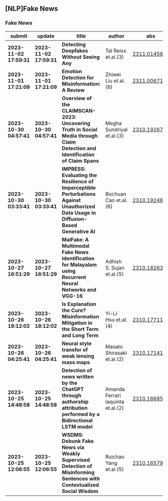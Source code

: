 ## [NLP]Fake News 

### Fake News

| submit | update | title | author | abs | PDF | code | cates | journal |
|---|---|---|---|---|---|---|---|---|
|**2023-11-02 17:59:31**|**2023-11-02 17:59:31**|**Detecting Deepfakes Without Seeing Any**|Tal Reiss et.al.(3)|[2311.01458v1](http://arxiv.org/abs/2311.01458v1)|[gotoRead](http://arxiv.org/pdf/2311.01458v1)|**[link](https://github.com/talreiss/factor)**|cs.CV, cs.LG|null|
|**2023-11-01 17:21:09**|**2023-11-01 17:21:09**|**Emotion Detection for Misinformation: A Review**|Zhiwei Liu et.al.(6)|[2311.00671v1](http://arxiv.org/abs/2311.00671v1)|[gotoRead](http://arxiv.org/pdf/2311.00671v1)|null|cs.CL|null|
|**2023-10-30 04:57:41**|**2023-10-30 04:57:41**|**Overview of the CLAIMSCAN-2023: Uncovering Truth in Social Media through   Claim Detection and Identification of Claim Spans**|Megha Sundriyal et.al.(3)|[2310.19267v1](http://arxiv.org/abs/2310.19267v1)|[gotoRead](http://arxiv.org/pdf/2310.19267v1)|null|cs.CL|null|
|**2023-10-30 03:33:41**|**2023-10-30 03:33:41**|**IMPRESS: Evaluating the Resilience of Imperceptible Perturbations   Against Unauthorized Data Usage in Diffusion-Based Generative AI**|Bochuan Cao et.al.(6)|[2310.19248v1](http://arxiv.org/abs/2310.19248v1)|[gotoRead](http://arxiv.org/pdf/2310.19248v1)|**[link](https://github.com/aaaaaasuka/impress)**|cs.CV, cs.AI, cs.CR|null|
|**2023-10-27 16:51:29**|**2023-10-27 16:51:29**|**MalFake: A Multimodal Fake News Identification for Malayalam using   Recurrent Neural Networks and VGG-16**|Adhish S. Sujan et.al.(5)|[2310.18263v1](http://arxiv.org/abs/2310.18263v1)|[gotoRead](http://arxiv.org/pdf/2310.18263v1)|null|cs.CL, cs.CY|null|
|**2023-10-26 18:12:02**|**2023-10-26 18:12:02**|**Is Explanation the Cure? Misinformation Mitigation in the Short Term and   Long Term**|Yi-Li Hsu et.al.(4)|[2310.17711v1](http://arxiv.org/abs/2310.17711v1)|[gotoRead](http://arxiv.org/pdf/2310.17711v1)|null|cs.CL|null|
|**2023-10-26 04:25:41**|**2023-10-26 04:25:41**|**Neural style transfer of weak lensing mass maps**|Masato Shirasaki et.al.(2)|[2310.17141v1](http://arxiv.org/abs/2310.17141v1)|[gotoRead](http://arxiv.org/pdf/2310.17141v1)|null|astro-ph.CO, astro-ph.IM|null|
|**2023-10-25 14:48:58**|**2023-10-25 14:48:58**|**Detection of news written by the ChatGPT through authorship attribution   performed by a Bidirectional LSTM model**|Amanda Ferrari Iaquinta et.al.(2)|[2310.16685v1](http://arxiv.org/abs/2310.16685v1)|[gotoRead](http://arxiv.org/pdf/2310.16685v1)|**[link](https://github.com/amandafi/human-writing-vs.-gpt-writing)**|cs.CL, cs.AI|null|
|**2023-10-25 12:06:55**|**2023-10-25 12:06:55**|**WSDMS: Debunk Fake News via Weakly Supervised Detection of Misinforming   Sentences with Contextualized Social Wisdom**|Ruichao Yang et.al.(5)|[2310.16579v1](http://arxiv.org/abs/2310.16579v1)|[gotoRead](http://arxiv.org/pdf/2310.16579v1)|null|cs.CL|The 2023 Conference on Empirical Methods in Natural Language   Processing|
